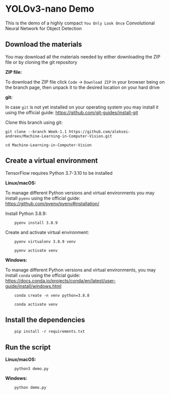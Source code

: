 # YOLOv3-nano Demo

This is the demo of a highly compact `You Only Look Once` Convolutional Neural Network for Object Detection

## Download the materials

You may download all the materials needed by either downloading the ZIP file or by cloning the git repository

**ZIP file:**

To download the ZIP file click `Code` -> `Download ZIP` in your browser being on the branch page, then unpack it to the desired location on your hard drive

**git:**

In case `git` is not yet installed on your operating system you may install it using the official guide: https://github.com/git-guides/install-git

Clone this branch using git:

```
git clone --branch Week-1.1 https://github.com/aleksei-andreev/Machine-Learning-in-Computer-Vision.git

cd Machine-Learning-in-Computer-Vision
```

## Create a virtual environment

TensorFlow requires Python 3.7-3.10 to be installed

**Linux/macOS:**

To manage different Python versions and virtual environments you may install `pyenv` using the official guide: https://github.com/pyenv/pyenv#installation/

Install Python 3.8.9:

```
    pyenv install 3.8.9
```

Create and activate virtual environment:

```
    pyenv virtualenv 3.8.9 venv

    pyenv activate venv
```

**Windows:**

To manage different Python versions and virtual environments, you may install `conda` using the official guide: https://docs.conda.io/projects/conda/en/latest/user-guide/install/windows.html

```
    conda create -n venv python=3.8.8
	
    conda activate venv
```

## Install the dependencies

```
    pip install -r requirements.txt
```

## Run the script

**Linux/macOS:**

```
    python3 demo.py
```

**Windows:**

```
    python demo.py
```
